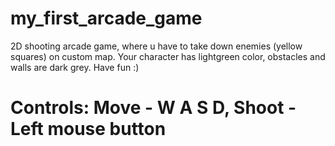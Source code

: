 # my_first_arcade_game
2D shooting arcade game, where u have to take down enemies (yellow squares) on custom map. Your character has lightgreen color, obstacles and walls are dark grey. Have fun :)
# Controls: Move - W A S D, Shoot - Left mouse button
